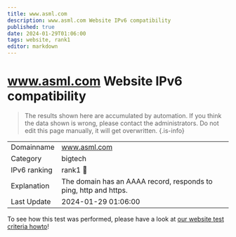 ```yaml
---
title: www.asml.com
description: www.asml.com Website IPv6 compatibility
published: true
date: 2024-01-29T01:06:00
tags: website, rank1
editor: markdown
---
```


# www.asml.com Website IPv6 compatibility

> The results shown here are accumulated by automation. If you think the data shown is wrong, please contact the administrators. 
> Do not edit this page manually, it will get overwritten.
{.is-info}


|   |   |
| - | - |
| Domainname | www.asml.com
| Category | bigtech |
| IPv6 ranking | rank1 :1st_place_medal: |
| Explanation | The domain has an AAAA record, responds to ping, http and https. |
| Last Update | 2024-01-29 01:06:00 |

To see how this test was performed, please have a look at [our website test criteria howto](/howto/testcriteria/website)!

